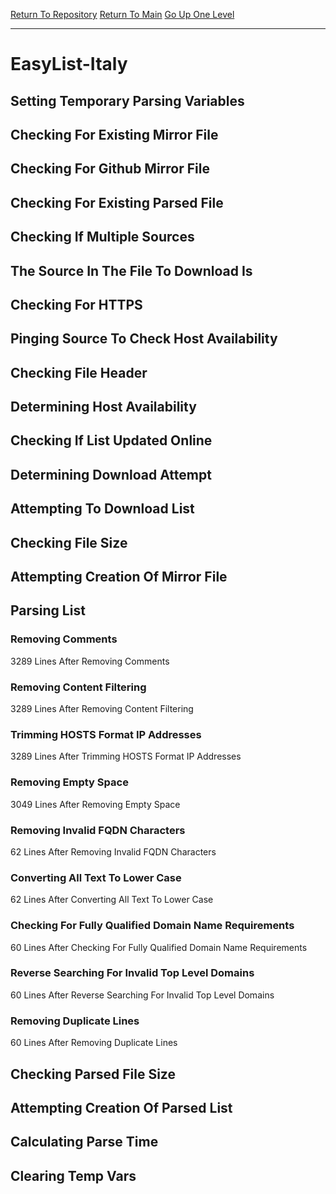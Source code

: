 [Return To Repository](https://github.com/deathbybandaid/piholeparser/)
[Return To Main](https://github.com/deathbybandaid/piholeparser/blob/master/RecentRunLogs/Mainlog.md)
[Go Up One Level](https://github.com/deathbybandaid/piholeparser/blob/master/RecentRunLogs/TopLevelScripts/30-Processing-Blacklists.md)
____________________________________
# EasyList-Italy
## Setting Temporary Parsing Variables
## Checking For Existing Mirror File
## Checking For Github Mirror File
## Checking For Existing Parsed File
## Checking If Multiple Sources
## The Source In The File To Download Is
## Checking For HTTPS
## Pinging Source To Check Host Availability
## Checking File Header
## Determining Host Availability
## Checking If List Updated Online
## Determining Download Attempt
## Attempting To Download List
## Checking File Size
## Attempting Creation Of Mirror File
## Parsing List
### Removing Comments
3289 Lines After Removing Comments
### Removing Content Filtering
3289 Lines After Removing Content Filtering
### Trimming HOSTS Format IP Addresses
3289 Lines After Trimming HOSTS Format IP Addresses
### Removing Empty Space
3049 Lines After Removing Empty Space
### Removing Invalid FQDN Characters
62 Lines After Removing Invalid FQDN Characters
### Converting All Text To Lower Case
62 Lines After Converting All Text To Lower Case
### Checking For Fully Qualified Domain Name Requirements
60 Lines After Checking For Fully Qualified Domain Name Requirements
### Reverse Searching For Invalid Top Level Domains
60 Lines After Reverse Searching For Invalid Top Level Domains
### Removing Duplicate Lines
60 Lines After Removing Duplicate Lines
## Checking Parsed File Size
## Attempting Creation Of Parsed List
## Calculating Parse Time
## Clearing Temp Vars
